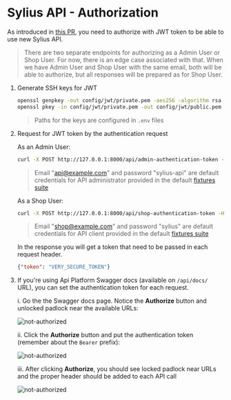 # Sylius API - Authorization

As introduced in [this PR](https://github.com/Sylius/Sylius/pull/11174), you need to authorize with JWT token to be able
to use new Sylius API.

> There are two separate endpoints for authorizing as a Admin User or Shop User. For now, there is an edge case 
associated with that. When we have Admin User and Shop User with the same email, both will be able to authorize, 
but all responses will be prepared as for Shop User. 

1. Generate SSH keys for JWT

    ```bash
    openssl genpkey -out config/jwt/private.pem -aes256 -algorithm rsa -pkeyopt rsa_keygen_bits:4096
    openssl pkey -in config/jwt/private.pem -out config/jwt/public.pem -pubout
    ```

    > Paths for the keys are configured in `.env` files

2. Request for JWT token by the authentication request

    As an Admin User:
    ```bash
    curl -X POST http://127.0.0.1:8000/api/admin-authentication-token -H "Content-Type: application/json" -H "Accept: application/json" -d '{"email": "api@example.com", "password": "sylius-api"}'
    ```
   
    > Email "api@example.com" and password "sylius-api" are default credentials for API administrator provided in the default
    [fixtures suite](https://github.com/Sylius/Sylius/blob/0e4ed2e34e7f255aacef02a43cc2e7bf006d03fd/src/Sylius/Bundle/CoreBundle/Resources/config/app/fixtures/shop_configuration.yaml#L158)
    
    As a Shop User:
    ```bash
    curl -X POST http://127.0.0.1:8000/api/shop-authentication-token -H "Content-Type: application/json" -H "Accept: application/json" -d '{"email": "api@example.com", "password": "sylius-api"}'
    ```

    > Email "shop@example.com" and password "sylius" are default credentials for API client provided in the default
    [fixtures suite](https://github.com/Sylius/Sylius/blob/0e4ed2e34e7f255aacef02a43cc2e7bf006d03fd/src/Sylius/Bundle/CoreBundle/Resources/config/app/fixtures/shop_configuration.yaml#L158)
   
    In the response you will get a token that need to be passed in each request header.
   
    ```json
    {"token": "VERY_SECURE_TOKEN"}
    ```

3. If you're using Api Platform Swagger docs (available on `/api/docs/` URL), you can set the authentication token
for each request.

    i. Go the the Swagger docs page. Notice the **Authorize** button and unlocked padlock near the available URLs:
    
    ![not-authorized](https://raw.githubusercontent.com/Zales0123/Sylius/api-authorization-docs/src/Sylius/Bundle/ApiBundle/docs/images/api-platform-not-authorized.png)
    
    ii. Click the **Authorize** button and put the authentication token (remember about the `Bearer` prefix):
    
    ![not-authorized](https://raw.githubusercontent.com/Zales0123/Sylius/api-authorization-docs/src/Sylius/Bundle/ApiBundle/docs/images/api-platform-authorization.png)
    
    iii. After clicking **Authorize**, you should see locked padlock near URLs and the proper header should be added to
    each API call 
    
    ![not-authorized](https://raw.githubusercontent.com/Zales0123/Sylius/api-authorization-docs/src/Sylius/Bundle/ApiBundle/docs/images/api-platform-authorized.png)

